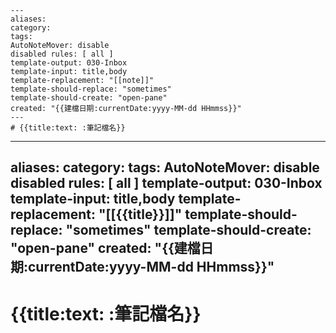 ```
---
aliases: 
category: 
tags: 
AutoNoteMover: disable
disabled rules: [ all ]
template-output: 030-Inbox
template-input: title,body
template-replacement: "[[note]]"
template-should-replace: "sometimes"
template-should-create: "open-pane"
created: "{{建檔日期:currentDate:yyyy-MM-dd HHmmss}}"
---
# {{title:text: :筆記檔名}}
``````
---
aliases: 
category: 
tags: 
AutoNoteMover: disable
disabled rules: [ all ]
template-output: 030-Inbox
template-input: title,body
template-replacement: "[[{{title}}]]"
template-should-replace: "sometimes"
template-should-create: "open-pane"
created: "{{建檔日期:currentDate:yyyy-MM-dd HHmmss}}"
---
# {{title:text: :筆記檔名}}
```